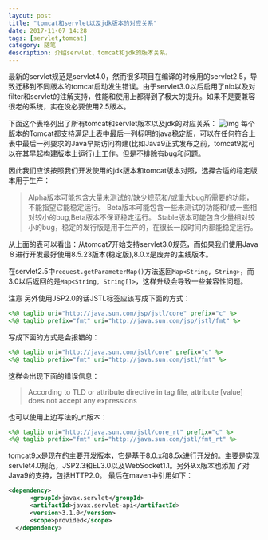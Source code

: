 ```yaml
---
layout: post
title: "tomcat和servlet以及jdk版本的对应关系"
date: 2017-11-07 14:28
tags: [servlet,tomcat]
category: 随笔
description: 介绍servlet、tomcat和jdk的版本关系。
---
```

最新的servlet规范是servlet4.0，然而很多项目在编译的时候用的servlet2.5，导致迁移到不同版本的tomcat启动发生错误。由于servlet3.0以后启用了nio以及对filter和servlet的注解支持，性能和使用上都得到了极大的提升。如果不是要兼容很老的系统，实在没必要使用2.5版本。

下面这个表格列出了所有tomcat和servlet版本以及jdk的对应关系：
![img](/upload/images/tomcat/tomcat-version.png)
每个版本的Tomcat都支持满足上表中最后一列标明的java稳定版，可以在任何符合上表中最后一列要求的Java早期访问构建(比如Java9正式发布之前，tomcat9就可以在其早起构建版本上运行)上工作。但是不排除有bug和问题。

因此我们应该按照我们开发使用的jdk版本和tomcat版本对照，选择合适的稳定版本用于生产：

>Alpha版本可能包含大量未测试的/缺少规范和/或重大bug所需要的功能，不能指望它能稳定运行。
Beta版本可能包含一些未测试的功能和/或一些相对较小的bug,Beta版本不保证稳定运行。
Stable版本可能包含少量相对较小的bug，稳定的发行版是用于生产的，在很长一段时间内都能稳定运行。

从上面的表可以看出：从tomcat7开始支持servlet3.0规范，而如果我们使用Java８进行开发最好使用8.5.23版本(稳定版),8.0.x是废弃的主线版本。

在servlet2.5中`request.getParameterMap()`方法返回`Map<String, String>`，而3.0以后返回的是`Map<String, String[]>`，这样升级会导致一些兼容性问题。

注意
另外使用JSP2.0的话JSTL标签应该写成下面的方式：
```jsp
<%@ taglib uri="http://java.sun.com/jsp/jstl/core" prefix="c" %>  
<%@ taglib prefix="fmt" uri="http://java.sun.com/jsp/jstl/fmt" %>  
```
写成下面的方式是会报错的：
```jsp
<%@ taglib uri="http://java.sun.com/jstl/core" prefix="c" %>  
<%@ taglib prefix="fmt" uri="http://java.sun.com/jstl/fmt" %> 
```
这样会出现下面的错误信息：
> According to TLD or attribute directive in tag file, attribute [value] does not accept any expressions

也可以使用上边写法的_rt版本：
```jsp
<%@ taglib uri="http://java.sun.com/jstl/core_rt" prefix="c" %>  
<%@ taglib prefix="fmt" uri="http://java.sun.com/jstl/fmt_rt" %>  
```
tomcat9.x是现在的主要开发版本，它是基于8.0.x和8.5x进行开发的。主要是实现servlet4.0规范，JSP2.3和EL3.0以及WebSocket1.1。另外9.x版本也添加了对Java9的支持，包括HTTP2.0。
最后在maven中引用如下：
```xml
<dependency>  
      <groupId>javax.servlet</groupId>  
      <artifactId>javax.servlet-api</artifactId>  
      <version>3.1.0</version>  
      <scope>provided</scope>  
  </dependency>  
```
